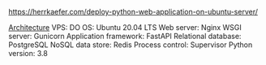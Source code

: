 https://herrkaefer.com/deploy-python-web-application-on-ubuntu-server/

[Architecture](https://www.travisluong.com/wp-content/uploads/2021/11/how-to-deploy-fastapi-with-nginx-and-supervisor.drawio-2.png)
VPS: DO
OS: Ubuntu 20.04 LTS
Web server: Nginx
WSGI server: Gunicorn
Application framework: FastAPI
Relational database: PostgreSQL
NoSQL data store: Redis
Process control: Supervisor
Python version: 3.8


